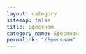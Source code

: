 ```yaml
---
layout: category
sitemap: false
title: Ефесянам
category_name: Ефесянам
permalink: "/Ефесянам"
---
```

